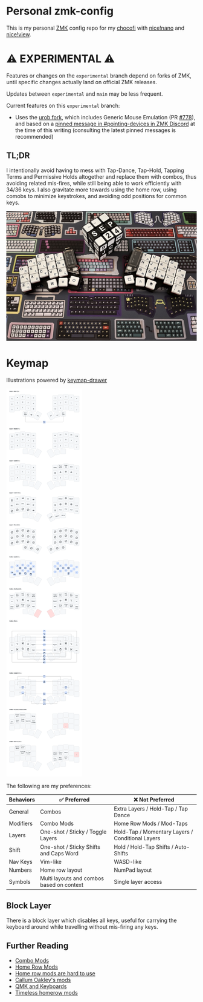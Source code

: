 <!-- for copy/paste: ⌘⌥⇧⌃-->
# Personal zmk-config

This is my personal [ZMK](https://zmk.dev) config repo for my [chocofi](https://github.com/pashutk/chocofi) with [nice!nano](https://nicekeyboards.com/nice-nano/) and [nice!view](https://nicekeyboards.com/nice-view).

# :warning: EXPERIMENTAL :warning:

Features or changes on the `experimental` branch depend on forks of ZMK, until specific changes actually land on official ZMK releases.

Updates between `experimental` and `main` may be less frequent.

Current features on this `experimental` branch:

- Uses the [urob fork](https://github.com/urob/zmk), which includes Generic Mouse Emulation (PR [#778](https://github.com/zmkfirmware/zmk/pull/778)), and based on a [pinned message in #pointing-devices in ZMK Discord](https://discord.com/channels/719497620560543766/845285481888743434/1128002387001495583) at the time of this writing (consulting the latest pinned messages is recommended)

## TL;DR

I intentionally avoid having to mess with Tap-Dance, Tap-Hold, Tapping Terms and Permissive Holds altogether and replace them with combos, thus avoiding related mis-fires, while still being able to work efficiently with 34/36 keys. I also gravitate more towards using the home row, using comobs to minimize keystrokes, and avoiding odd positions for common keys.

![chocofi](./chocofi-terryyounghk.jpg)

# Keymap

Illustrations powered by [keymap-drawer](https://caksoylar.github.io/keymap-drawer?keymap_yaml=H4sIAAAAAAAC_-1ZyXrbNhC--ykQ1E2aFnRMUt6Upl9t2UraeEskZ2msqDQJW_xMESwI2nEd99BX6ddbnyKP0ifpACTFRQvp2Gl7yGVEEoMfM4PZAHnWBYtEcw6hX4an_VN6ccQs7jSRzbhP-5wJS1AnGfViXrS9_nrvoNsPA88VffPdUt-cgyHKQwmzLZ-0Z-eUiwv5jpCG3jwj6CVBWwQ9J6hL0GuCDgj6gaA9gvZ7KdM6QR2CNglqE_SYoCcE_UjQU4K2CcIP8YjtJ4JeEdQi6AVBGwTtErQDDAQTtEDQg5TtEuTEd0MP7R7swJC4CGgTnQxYKK4Sjvn5oeM2rSDwqJbqrYUD91jMzxdYRoPCOpo2xKmIuD9tNAwsm44GR6J1Xk8QLbbfbjQ8SgyqlMZtHVhx21DUVLSh6JKiy4quKLqq6Jqi-mJmOKwgFIICUPPVdDVbTVZz1dT8xA9_yi9___6X_NEkeSTJ15J8-EPSeZzsAV6Q5EE2-TKvH0F-5HmTaIGtN7JD52J4xLycHd5K-O8l-UqS-6PFn7Ahlb_71glFm-zcH70cBPJxy3fkz_ucWvfkh58leSNJL9Up8QzO2bnm0WOhgQiOBq7vuT5sY5HBgaVmMkTBzGHungzGV8CHhzlB70jJviga_zdJvpTk7ieyfYv5gueNPzFibCsIM53CUzfQAk7PXBblPgeQH7TAikJaYvXpO5F9OmNeNKRa4MVzY-l29p9vvRgzqe1yG8TImWxnd-tVN540MsBGV4ck0TUkMSVplJYaun5eTntAzzjzNcFdqaTc2_J-KYcYX33MJWazxLs-ztPWl3pFcx95zD7VBtQLKM9Qbv41NUAk6FT9oyCWSZfEkMSUpFHHwbZb25C7nyu6AzTzqw0pD3Wa_46e_-XX3mcVP6t426K0GJTEscI4LbdX097_C-Jja1Zslj2fPrF8J5dd8DYYEHVsrkrlqCHMNWDqsdXdlo8tqGboJePO2EuOqTQ1BRQMbW61cW92uYyLaq4eFMdZIFzmTx222XAI-k0dT_pX6J7BPHz0M5v3o1aqFDTRM-tilDnlbqieTbCT1HLqOTGoeo7tvEMHCcl_HedOUDL42b6UfISQcgg6bSbin9AQOngKPT60a5EQUrWrazLP9Mwd5txqtH72roJ3xWyR77BcNwNc1Ic2KxITPrLgYvxrYIVxP5Q53xSGOmiFhWPZbinPQfofUujS7M8FoGiYF24YWV5HRI7LWsyhJfvglsdCitY9D1LGluMKxlNA3KV8KE9QtaTEHW6jluASB3essxQTd5nDUJdTeRjtUIvbMn89dgV6zK1ggG_djoUMJW8WCL76BHbtDBgX4M_lHIbbzI5CiBQ_wqO3zTjJ38h7MJRsSOmoHcV2TV7XObVG0Fjft8IQtd2YJX4DSc_hbe9UWFNt9BBf1TQ13oc8j0KIZrnCU3qhoRakANVN5DqLW7P3nC3Nraysocugid6YiwSZSz1VfnJdiNVERwxKz5AgdnwcUlALjmleU3Y8uSs43Luay2ER1EiQHn2DE_ZCQyn5R-xLBC0n7Fq_ml2eE3WjlyuUR5Z9qi6_8mfcKhQ4aOpmHmWU9mlo1wEALfXGZDE4PaM8vJY4YAR9-cZKLQPKyk2UWgGA1VtTahXQ1pKtvVe9swb4oKHnV08rbdVEcAmj4BKl2lg1H5zBMCfOTypuFQA4g9GYBDCq5FUIYHmjYPnQ5m4gNEHfiWqbZ0BgQ30xsfmdGtEE7InJ1YVnlZhZ7Kmrwgp2MwsydX9awd7IQkpdOlYnDj1NWW-r2ZezEFO3mRXsK1ksqfvaCvbVLHLUbW8F-1ouNN7X2CYZGot59-C0VmjIbJnGFP4W18qLaSjhS1wrDaahoy64q_gbWaSoy_UaidFIN_k-rpUCjXSXe7hWxjPSbb7CtXJaGqf4uxr8sNFGutGHh7g6gOVWp65RdfyC8ixYkNVmY0EvLCCPg-PFc3UGeHYkKmPrC2YFtlGuPtOPY2XwxYXlCnCzXCCnnQTHoY0K6EaWR5KzJmAMXeca4qnStTapdE3qoCrR9HIxKNWziaAV26OK3MqsIjcBdXFhrQLVzOJtSuWbCFuxJ0YjC3t1Pq67I7naA0uYaWbK3wqlUMVAjA-6xeoF22A28gjJNd1Ejcw6iFO77JLL1gFTsZwqmN4LXkM91S2ufvx85aWTW-jkr-jrgC2XXf4GYHLf4FBBUKrdRhe1PD7R0ku1LS0TUDl7qnvzXHd2Lfw5h1vnfYiXY_dEHsVOvItg0BdW0A_dX-G0Zhj_ABvNdn84IQAA)

![layout](./layout.png)

The following are my preferences:

| Behaviors | ✅ Preferred | ❌ Not Preferred
-|-|-
General | Combos | Extra Layers / Hold-Tap / Tap Dance
Modifiers | Combo Mods | Home Row Mods / Mod-Taps
Layers | One-shot / Sticky / Toggle Layers | Hold-Tap / Momentary Layers / Conditional Layers
Shift | One-shot / Sticky Shifts and Caps Word | Hold / Hold-Tap Shifts / Auto-Shifts
Nav Keys | Vim-like | WASD-like
Numbers | Home row layout | NumPad layout
Symbols | Multi layouts and combos based on context | Single layer access

## Block Layer

There is a block layer which disables all keys, useful for carrying the keyboard around while travelling without mis-firing any keys.

## Further Reading

* [Combo Mods](https://jasoncarloscox.com/blog/combo-mods/)
* [Home Row Mods](https://precondition.github.io/home-row-mods)
* [Home row mods are hard to use](https://getreuer.info/posts/keyboards/faqs/index.html#home-row-mods-are-hard-to-use)
* [Callum Oakley's mods](https://github.com/callum-oakley/qmk_firmware/tree/master/users/callum)
* [QMK and Keyboards](https://getreuer.info/posts/keyboards/index.html)
* [Timeless homerow mods](https://github.com/urob/zmk-config#timeless-homerow-mods)
